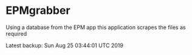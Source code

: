 # EPMgrabber
Using a database from the EPM app this application scrapes the files as required


Latest backup: Sun Aug 25 03:44:01 UTC 2019
